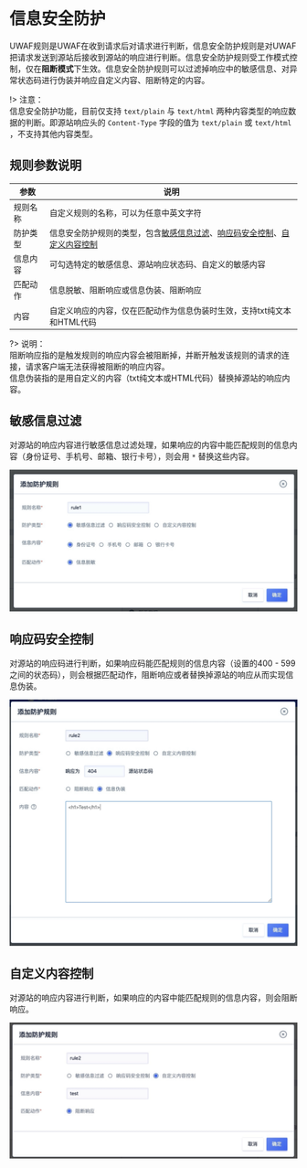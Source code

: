 # 信息安全防护

UWAF规则是UWAF在收到请求后对请求进行判断，信息安全防护规则是对UWAF把请求发送到源站后接收到源站的响应进行判断。信息安全防护规则受工作模式控制，仅在**阻断模式**下生效。信息安全防护规则可以过滤掉响应中的敏感信息、对异常状态码进行伪装并响应自定义内容、阻断特定的内容。

!> 注意：  
信息安全防护功能，目前仅支持 `text/plain` 与 `text/html` 两种内容类型的响应数据的判断。即源站响应头的 `Content-Type` 字段的值为 `text/plain` 或 `text/html` ，不支持其他内容类型。 


## 规则参数说明

|参数|说明|
|-|-|
|规则名称|自定义规则的名称，可以为任意中英文字符|
|防护类型|信息安全防护规则的类型，包含[敏感信息过滤](/uewaf/features/rule/Information_security?id=敏感信息过滤)、[响应码安全控制](/uewaf/features/rule/Information_security?id=响应码安全控制)、[自定义内容控制](/uewaf/features/rule/Information_security?id=自定义内容控制)|
|信息内容|可勾选特定的敏感信息、源站响应状态码、自定义的敏感内容|
|匹配动作|信息脱敏、阻断响应或信息伪装、阻断响应|
|内容|自定义响应的内容，仅在匹配动作为信息伪装时生效，支持txt纯文本和HTML代码|

?> 说明：  
阻断响应指的是触发规则的响应内容会被阻断掉，并断开触发该规则的请求的连接，请求客户端无法获得被阻断的响应内容。  
信息伪装指的是用自定义的内容（txt纯文本或HTML代码）替换掉源站的响应内容。

## 敏感信息过滤

对源站的响应内容进行敏感信息过滤处理，如果响应的内容中能匹配规则的信息内容（身份证号、手机号、邮箱、银行卡号），则会用 `*` 替换这些内容。

![](/images/15971404433734.jpg)


## 响应码安全控制

对源站的响应码进行判断，如果响应码能匹配规则的信息内容（设置的400 - 599之间的状态码），则会根据匹配动作，阻断响应或者替换掉源站的响应从而实现信息伪装。

![](/images/15971404652564.jpg)



## 自定义内容控制

对源站的响应内容进行判断，如果响应的内容中能匹配规则的信息内容，则会阻断响应。

![](/images/15971404989814.jpg)

